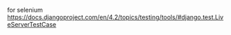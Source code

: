 for selenium
https://docs.djangoproject.com/en/4.2/topics/testing/tools/#django.test.LiveServerTestCase

